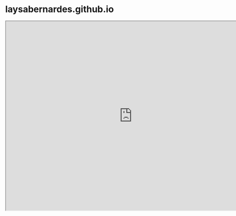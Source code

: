 # laysabernardes.github.io
<iframe src="https://laysabernardes.github.io/atelie-simone-rocha/" width="800" height="600"></iframe>
